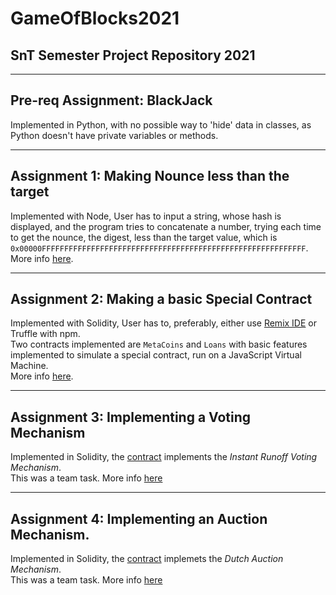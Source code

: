 # GameOfBlocks2021

## SnT Semester Project Repository 2021

---

## Pre-req Assignment: BlackJack

Implemented in Python, with no possible way to 'hide' data in classes, as Python doesn't have private variables or methods.

---

## Assignment 1: Making Nounce less than the target

Implemented with Node, User has to input a string, whose hash is displayed, and the program tries to concatenate a number, trying each time to get the nounce, the digest, less than the target value, which is `0x00000FFFFFFFFFFFFFFFFFFFFFFFFFFFFFFFFFFFFFFFFFFFFFFFFFFFFFFFFFFF`.  
More info [here](./Assignment1/README.md).

---

## Assignment 2: Making a basic Special Contract

Implemented with Solidity, User has to, preferably, either use [Remix IDE](http://remix.ethereum.org) or Truffle with npm.  
Two contracts implemented are `MetaCoins` and `Loans` with basic features implemented to simulate a special contract, run on a JavaScript Virtual Machine.  
More info [here](./Assignment2/README.md).

---

## Assignment 3: Implementing a Voting Mechanism

Implemented in Solidity, the [contract](./Assignment3/irv.sol) implements the _Instant Runoff Voting Mechanism_.  
This was a team task. More info [here](./Assignment3/README.md)

---

## Assignment 4: Implementing an Auction Mechanism.

Implemented in Solidity, the [contract](./Assignment/dutch.sol) implemets the _Dutch Auction Mechanism_.  
This was a team task. More info [here](./Assignment4/README.md)
